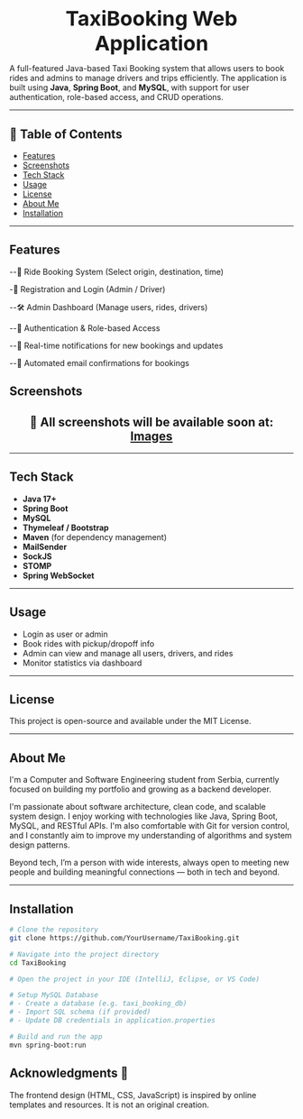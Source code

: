 # <h1 style="font-size: 36px; text-align: center; margin: 0;">TaxiBooking Web Application</h1>

A full-featured Java-based Taxi Booking system that allows users to book rides and admins to manage drivers and trips efficiently. The application is built using **Java**, **Spring Boot**, and **MySQL**, with support for user authentication, role-based access, and CRUD operations.

---

## 📑 Table of Contents

- [Features](#features)  
- [Screenshots](#screenshots)  
- [Tech Stack](#tech-stack)  
- [Usage](#usage)  
- [License](#license)  
- [About Me](#about-me)  
- [Installation](#installation)  

---

## Features

--🚖 Ride Booking System (Select origin, destination, time)

-👥 Registration and Login (Admin / Driver)

--🛠️ Admin Dashboard (Manage users, rides, drivers)

--🔐 Authentication & Role-based Access

--🔔 Real-time notifications for new bookings and updates

--📧 Automated email confirmations for bookings


## Screenshots
<h2 align="center">📸 All screenshots will be available soon at: <a href="https://github.com/YourUsername/TaxiBooking/tree/main/images">Images</a></h2>

---

## Tech Stack

- **Java 17+**
- **Spring Boot**
- **MySQL**
- **Thymeleaf / Bootstrap**
- **Maven** (for dependency management)
- **MailSender**
- **SockJS**
- **STOMP**
- **Spring WebSocket** 
---

## Usage

- Login as user or admin
- Book rides with pickup/dropoff info
- Admin can view and manage all users, drivers, and rides
- Monitor statistics via dashboard

---

## License

This project is open-source and available under the MIT License.

---

## About Me

I'm a Computer and Software Engineering student from Serbia, currently focused on building my portfolio and growing as a backend developer.

I'm passionate about software architecture, clean code, and scalable system design. I enjoy working with technologies like Java, Spring Boot, MySQL, and RESTful APIs. I'm also comfortable with Git for version control, and I constantly aim to improve my understanding of algorithms and system design patterns.

Beyond tech, I’m a person with wide interests, always open to meeting new people and building meaningful connections — both in tech and beyond.

---

## Installation

```bash
# Clone the repository
git clone https://github.com/YourUsername/TaxiBooking.git

# Navigate into the project directory
cd TaxiBooking

# Open the project in your IDE (IntelliJ, Eclipse, or VS Code)

# Setup MySQL Database
# - Create a database (e.g. taxi_booking_db)
# - Import SQL schema (if provided)
# - Update DB credentials in application.properties

# Build and run the app
mvn spring-boot:run
```

## Acknowledgments 🙏
The frontend design (HTML, CSS, JavaScript) is inspired by online templates and resources. It is not an original creation.
